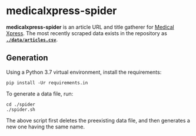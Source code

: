 # medicalxpress-spider
**medicalxpress-spider** is an article URL and title gatherer for [Medical Xpress](https://medicalxpress.com/).
The most recently scraped data exists in the repository as [**`./data/articles.csv`**](./data/articles.csv).

## Generation
Using a Python 3.7 virtual environment, install the requirements:

    pip install -Ur requirements.in

To generate a data file, run:

    cd ./spider
    ./spider.sh
    
The above script first deletes the preexisting data file, and then generates a new one having the same name.

